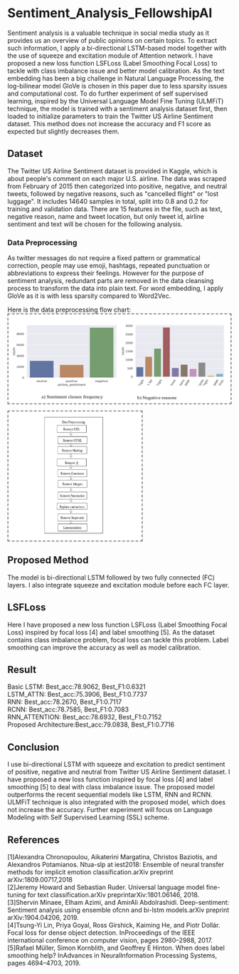 # Sentiment_Analysis_FellowshipAI
Sentiment analysis is a valuable technique in social media study as it provides us an overview of public opinions on certain topics. To extract such information, I apply a bi-directional LSTM-based model together with the use of squeeze and excitation module of Attention network. I have proposed a new loss function LSFLoss (Label Smoothing Focal Loss) to tackle with class imbalance issue and better model calibration. As the text embedding has been a big challenge in Natural Language Processing, the log-bilinear model GloVe is chosen in this paper due to less sparsity issues and computational cost. To do further experiment of self supervised learning, inspired by the Universal Language Model Fine Tuning (ULMFiT) technique, the model is trained with a sentiment analysis dataset first, then loaded to initialize parameters to train the Twitter US Airline Sentiment dataset. This method does not increase the accuracy and F1 score as expected but slightly decreases them. <br>
## Dataset 
The Twitter US Airline Sentiment dataset is provided in Kaggle, which is about people's comment on each major U.S. airline. The data was scraped from February of 2015 then categorized into positive, negative, and neutral tweets, followed by negative reasons, such as "cancelled flight" or "lost luggage". It includes 14640 samples in total, split into 0.8 and 0.2 for training and validation data. There are 15 features in the file, such as text, negative reason, name and tweet location, but only tweet id, airline sentiment and text will be chosen for the following analysis. <br>

### Data Preprocessing
As twitter messages do not require a fixed pattern or grammatical correction, people may use emoji, hashtags, repeated punctuation or abbreviations to express their feelings. However for the purpose of sentiment analysis, redundant parts are removed in the data cleansing process to transform the data into plain text. For word embedding, I apply GloVe as it is with less sparsity compared to Word2Vec. <br>

Here is the data preprocessing flow chart:<br>
<img align='center' style="border-color:gray;border-width:2px;border-style:dashed"  src="figures/preprocessing.png" width = "500px" height="200px" ></img><br>

<img align='center' style="border-color:gray;border-width:2px;border-style:dashed"  src="figures/preprocessing_graph.png" width = "300px" height="290px" ></img><br>


## Proposed Method 
The model is bi-directional LSTM followed by two fully connected (FC) layers. I also integrate squeeze and excitation module before each FC layer. <br>

## LSFLoss
Here I have proposed a new loss function LSFLoss (Label Smoothing Focal Loss) inspired by focal loss [4] and label smoothing [5]. As the dataset contains class imbalance problem, focal loss can tackle this problem. Label smoothing can improve the accuracy as well as model calibration.

## Result
Basic LSTM: Best_acc:78.9062, Best_F1:0.6321 <br>
LSTM_ATTN: Best_acc:75.3906, Best_F1:0.7737<br>
RNN: Best_acc:78.2670, Best_F1:0.7117<br>
RCNN: Best_acc:78.7585, Best_F1:0.7083<br>
RNN_ATTENTION: Best_acc:78.6932, Best_F1:0.7152<br>
Proposed Architecture:Best_acc:79.0838, Best_F1:0.7716<br>

## Conclusion 
I use bi-directional LSTM with squeeze and excitation to predict sentiment of positive, negative and neutral from Twitter US Airline Sentiment dataset. I have proposed a new loss function inspired by focal loss [4] and label smoothing [5] to deal with class imbalance issue. The proposed model outperforms the recent sequential models like LSTM, RNN and RCNN. ULMFiT technique is also integrated with the proposed model, which does not increase the accuracy. Further experiment will focus on Language Modeling with Self Supervised Learning (SSL) scheme. 

## References
[1]Alexandra Chronopoulou, Aikaterini Margatina, Christos Baziotis, and Alexandros Potamianos. Ntua-slp at iest2018: Ensemble of neural transfer methods for implicit emotion classification.arXiv preprint arXiv:1809.00717,2018<br>
[2]Jeremy Howard and Sebastian Ruder. Universal language model fine-tuning for text classification.arXiv preprintarXiv:1801.06146, 2018.<br>
[3]Shervin Minaee, Elham Azimi, and AmirAli Abdolrashidi. Deep-sentiment: Sentiment analysis using ensemble ofcnn and bi-lstm models.arXiv preprint arXiv:1904.04206, 2019.<br>
[4]Tsung-Yi Lin, Priya Goyal, Ross Girshick, Kaiming He, and Piotr Dollár. Focal loss for dense object detection. InProceedings of the IEEE international conference on computer vision, pages 2980–2988, 2017.<br>
[5]Rafael Müller, Simon Kornblith, and Geoffrey E Hinton. When does label smoothing help?  InAdvances in NeuralInformation Processing Systems, pages 4694–4703, 2019.
